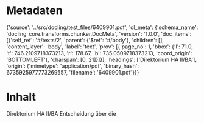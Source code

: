 # Metadaten
{'source': '../src/docling/test_files/6409901.pdf', 'dl_meta': {'schema_name': 'docling_core.transforms.chunker.DocMeta', 'version': '1.0.0', 'doc_items': [{'self_ref': '#/texts/2', 'parent': {'$ref': '#/body'}, 'children': [], 'content_layer': 'body', 'label': 'text', 'prov': [{'page_no': 1, 'bbox': {'l': 71.0, 't': 746.2109718373213, 'r': 178.67, 'b': 735.0509718373213, 'coord_origin': 'BOTTOMLEFT'}, 'charspan': [0, 21]}]}], 'headings': ['Direktorium HA II/BA'], 'origin': {'mimetype': 'application/pdf', 'binary_hash': 6735925977773269557, 'filename': '6409901.pdf'}}}

# Inhalt
Direktorium HA II/BA
Entscheidung über die